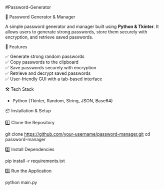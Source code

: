 #Password-Generator

 🔐 Password Generator & Manager

A simple password generator and manager built using **Python & Tkinter**. It allows users to generate strong passwords, store them securely with encryption, and retrieve saved passwords.

🚀 Features
 
✅ Generate strong random passwords  
✅ Copy passwords to the clipboard  
✅ Save passwords securely with encryption  
✅ Retrieve and decrypt saved passwords  
✅ User-friendly GUI with a tab-based interface  

 🛠 Tech Stack
- Python (Tkinter, Random, String, JSON, Base64)

 📦 Installation & Setup

1️⃣ Clone the Repository  

git clone https://github.com/your-username/password-manager.git
cd password-manager

2️⃣ Install Dependencies

pip install -r requirements.txt

3️⃣ Run the Application

python main.py

